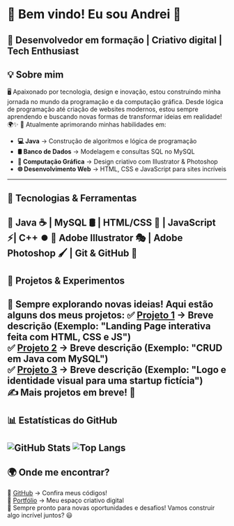 # 👋 Bem vindo! Eu sou Andrei 🚀

🎯 **Desenvolvedor em formação | Criativo digital | Tech Enthusiast**
---
## 💡 Sobre mim
🖥️ Apaixonado por tecnologia, design e inovação, estou construindo minha jornada no mundo da programação e da computação gráfica. Desde lógica de programação até criação de websites modernos, estou sempre aprendendo e buscando novas formas de transformar ideias em realidade! 🌍✨
📌 Atualmente aprimorando minhas habilidades em:
- **💻 Java** → Construção de algoritmos e lógica de programação
- **🛢️ Banco de Dados** → Modelagem e consultas SQL no MySQL
- **🎨 Computação Gráfica** → Design criativo com Illustrator & Photoshop
- **🌐 Desenvolvimento Web** → HTML, CSS e JavaScript para sites incríveis
---
## 🚀 Tecnologias & Ferramentas
🔹 Java ☕ | MySQL 🛢️ | HTML/CSS 🎨 | JavaScript ⚡| C++ ⏺️
🔹 Adobe Illustrator 🎭 | Adobe Photoshop 🖌️ | Git & GitHub 🐙
---
## 🎯 Projetos & Experimentos
📌 Sempre explorando novas ideias! Aqui estão alguns dos meus projetos:
✅ [Projeto 1](#Sistema-de-gerenciamento-de-Perfumes) → Breve descrição (Exemplo: "Landing Page interativa feita com HTML, CSS e JS")  
✅ [Projeto 2](#) → Breve descrição (Exemplo: "CRUD em Java com MySQL")  
✅ [Projeto 3](#) → Breve descrição (Exemplo: "Logo e identidade visual para uma startup fictícia")  
✍️ Mais projetos em breve! 🚀
---


## 📊 Estatísticas do GitHub
![GitHub Stats](https://github-readme-stats.vercel.app/api?polovomo&show_icons=true&theme=radical)
![Top Langs](https://github-readme-stats.vercel.app/api/top-langs/?polovomo&layout=compact&theme=radical)
---
## 🌍 Onde me encontrar?
📌 [GitHub](https://github.com/polovomo?tab=repositories) → Confira meus códigos!   
📌 [Portfólio](#) → Meu espaço criativo digital  
🚀 Sempre pronto para novas oportunidades e desafios! Vamos construir algo incrível juntos? 😃

